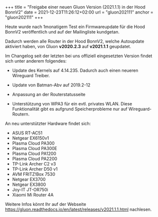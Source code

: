 +++
title =  "Freigabe einer neuen Gluon Version (2021.1.1) in der Hood BonnV2"
date = 2021-12-23T11:26:12+02:00
url = "gluon202111"
anchor = "gluon202111"
+++

Heute wurde nach 1monatigem Test ein Firmwareupdate für die Hood BonnV2 veröffentlich und auf der Mailingliste kundgetan.

Dadurch werden alle Router in der Hood BonnV2, welche Autoupdate aktiviert haben, von Gluon **v2020.2.3** auf **v2021.1.1** geupdatet.

Im Changelog seit der letzten bei uns offiziell eingesetzten Version findet sich unter anderem folgendes:

- Update des Kernels auf 4.14.235. Dadurch auch einen neueren Wireguard Treiber.

- Update von Batman-Abv auf 2019.2-12

- Anpassung an der Routerstatusseite

- Unterstützung von WPA3 für ein evtl. privates WLAN. Diese Funktionalität gibt es aufgrund Speicherprobleme nur auf Wireguard-Routern.


An neu  unterstützter Hardware findet sich:

 - ASUS RT-AC51
 -  Netgear EX6150v1
 -  Plasma Cloud PA300 
 -  Plasma Cloud PA300E
 -  Plasma Cloud PA1200
 -  Plasma Cloud PA2200
 -  TP-Link Archer C2 v3
 -  TP-Link Archer D50 v1
 -  AVM FRITZ!Box 7530
 -  Netgear EX3700
 -  Netgear EX3800
 -  Joy-IT JT-OR750i
 -  Xiaomi Mi Router 4A

Weitere Infos könnt Ihr auf der Webseite https://gluon.readthedocs.io/en/latest/releases/v2021.1.1.html nachlesen.
